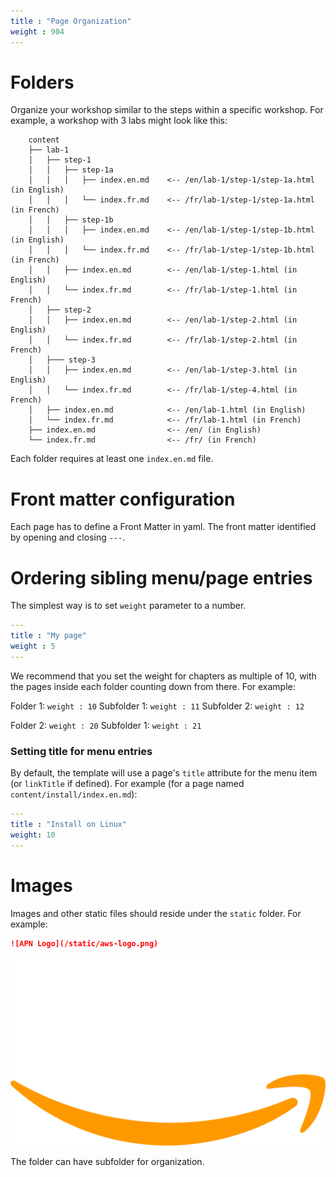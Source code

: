 ```yaml
---
title : "Page Organization"
weight : 904
---
```


# Folders

Organize your workshop similar to the steps within a specific workshop. For example, a workshop with 3 labs might look like this:
```aidl
    content
    ├── lab-1
    │   ├── step-1
    │   │   ├── step-1a
    │   │   │   ├── index.en.md    <-- /en/lab-1/step-1/step-1a.html (in English)
    │   │   │   └── index.fr.md    <-- /fr/lab-1/step-1/step-1a.html (in French)
    │   │   ├── step-1b
    │   │   │   ├── index.en.md    <-- /en/lab-1/step-1/step-1b.html (in English)
    │   │   │   └── index.fr.md    <-- /fr/lab-1/step-1/step-1b.html (in French)
    │   │   ├── index.en.md        <-- /en/lab-1/step-1.html (in English)
    │   │   └── index.fr.md        <-- /fr/lab-1/step-1.html (in French)
    │   ├── step-2
    │   │   ├── index.en.md        <-- /en/lab-1/step-2.html (in English)
    │   │   └── index.fr.md        <-- /fr/lab-1/step-2.html (in French)
    │   ├─── step-3
    │   │   ├── index.en.md        <-- /en/lab-1/step-3.html (in English)
    │   │   └── index.fr.md        <-- /fr/lab-1/step-4.html (in French)
    │   ├── index.en.md            <-- /en/lab-1.html (in English)
    │   └── index.fr.md            <-- /fr/lab-1.html (in French)
    ├── index.en.md                <-- /en/ (in English)
    └── index.fr.md                <-- /fr/ (in French)
```
Each folder requires at least one `index.en.md` file.

# Front matter configuration

Each page has to define a Front Matter in yaml. The front matter identified by opening and closing `---`.

# Ordering sibling menu/page entries

The simplest way is to set `weight` parameter to a number.

```yaml
---
title : "My page"
weight : 5
---
```

We recommend that you set the weight for chapters as multiple of 10, with the pages inside each folder counting down from there. For example:

Folder 1: `weight : 10`
Subfolder 1: `weight : 11`
Subfolder 2: `weight : 12`

Folder 2: `weight : 20`
Subfolder 1: `weight : 21`


### Setting title for menu entries

By default, the template will use a page's `title` attribute for the menu item (or `linkTitle` if defined).
For example (for a page named `content/install/index.en.md`):

```yaml
---
title : "Install on Linux"
weight: 10
---
```

# Images

Images and other static files should reside under the `static` folder. For example:
```markdown
![APN Logo](/static/aws-logo.png)
```
![APN Logo](/static/aws-logo.png)

The folder can have subfolder for organization. 
